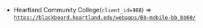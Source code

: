  - Heartland Community College(`client_id=988`) => [`https://blackboard.heartland.edu/webapps/Bb-mobile-bb_bb60/`](https://blackboard.heartland.edu/webapps/Bb-mobile-bb_bb60/)
